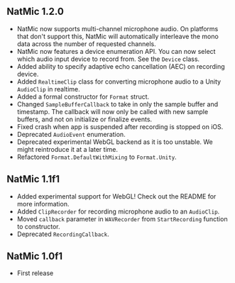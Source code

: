 ## NatMic 1.2.0
+ NatMic now supports multi-channel microphone audio. On platforms that don't support this, NatMic will automatically interleave the mono data across the number of requested channels.
+ NatMic now features a device enumeration API. You can now select which audio input device to record from. See the `Device` class.
+ Added ability to specify adaptive echo cancellation (AEC) on recording device.
+ Added `RealtimeClip` class for converting microphone audio to a Unity `AudioClip` in realtime.
+ Added a formal constructor for `Format` struct.
+ Changed `SampleBufferCallback` to take in only the sample buffer and timestamp. The callback will now only be called with new sample buffers, and not on initialize or finalize events.
+ Fixed crash when app is suspended after recording is stopped on iOS.
+ Deprecated `AudioEvent` enumeration.
+ Deprecated experimental WebGL backend as it is too unstable. We might reintroduce it at a later time.
+ Refactored `Format.DefaultWithMixing` to `Format.Unity`.

## NatMic 1.1f1
+ Added experimental support for WebGL! Check out the README for more information.
+ Added `ClipRecorder` for recording microphone audio to an `AudioClip`.
+ Moved `callback` parameter in `WAVRecorder` from `StartRecording` function to constructor.
+ Deprecated `RecordingCallback`.

## NatMic 1.0f1
+ First release